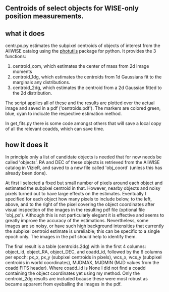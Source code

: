 ## Centroids of select objects for WISE-only position measurements.

## what it does
centr.px.py estimates the subpixel centroids of objects of interest from the
AllWISE catalog using the
[photutils](https://photutils.readthedocs.io/en/stable/#) package for python.
It provides the 3 functions:
1. centroid_com, which estimates the center of mass from 2d image moments
2. centroid_1dg, which estimates the centroids from 1d Gaussians fit to the
   marginalx any distributions.
3. centroid_2dg, which estimates the centroid from a 2d Gaussian fitted to the
   2d distribution.

The script applies all of these and the results are plotted over the actual
image and saved in a pdf ('centroids.pdf'). The markers are colored green, blue,
cyan to indicate the respective estimation method.

In get_fits.py there is some code amongst others that will save a local copy of
all the relevant coadds, which can save time.

## how it does it
In principle only a list of candidate objects is needed that for now needs be
called 'objects'. RA and DEC of these objects is retrieved from the AllWISE
catalog in VizieR, and saved to a new file called 'obj_coord' (unless this
has already been done).

At first I selected a fixed but small number of pixels around each object and
estimated the subpixel centroid in that. However, nearby objects and noisy
pixels turned out to have large effects on the estimates. Eventually I specified
for each object how many pixels to include below, to the left, above, and to the
right of the pixel covering the object coordinates after visual inspection of
the images in the resulting pdf file (optional file 'obj_px'). Although this
is not particularly elegant it is effective and seems to greatly improve the
accuracy of the estimations. Nevertheless, some images are so noisy, or have
such high background intensities that currently the subpixel centroid estimate
is unreliable; this can be specific to a single epoch only. The images in the
pdf should help to identify them.

The final result is a table (centroids.2dg) with in the first 4 columns:
object_id, object_RA, object_DEC, and coadd_id, followed by the 6 columns per
epoch: px_x, px_y (subpixel centroids in pixels), wcs_x, wcs_y (subpixel
centroids in world coordinates), MJDMAX, MJDMIN (MJD values from the coadd
FITS header). Where coadd_id is None I did not find a coadd containing the
object coordinates yet using my method. Only the centroid_2dg results are
included bcause these were most robust as became apparent from eyeballing the
images in the pdf.
